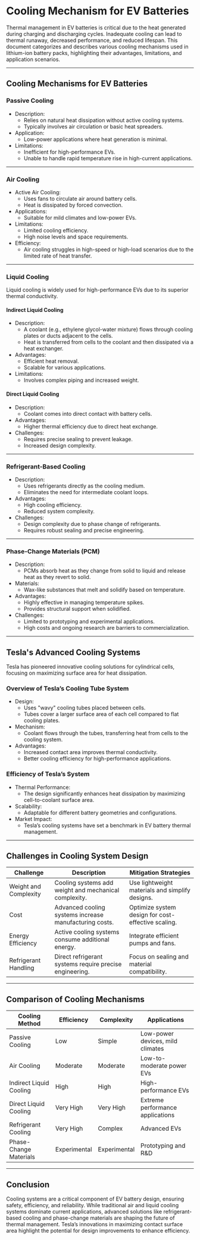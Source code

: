 # Cooling Mechanism for EV Batteries

Thermal management in EV batteries is critical due to the heat generated during charging and discharging cycles. Inadequate cooling can lead to thermal runaway, decreased performance, and reduced lifespan. This document categorizes and describes various cooling mechanisms used in lithium-ion battery packs, highlighting their advantages, limitations, and application scenarios.

---

## Cooling Mechanisms for EV Batteries

### Passive Cooling
- Description:
  - Relies on natural heat dissipation without active cooling systems.
  - Typically involves air circulation or basic heat spreaders.
- Application:
  - Low-power applications where heat generation is minimal.
- Limitations:
  - Inefficient for high-performance EVs.
  - Unable to handle rapid temperature rise in high-current applications.

---

### Air Cooling
- Active Air Cooling:
  - Uses fans to circulate air around battery cells.
  - Heat is dissipated by forced convection.
- Applications:
  - Suitable for mild climates and low-power EVs.
- Limitations:
  - Limited cooling efficiency.
  - High noise levels and space requirements.
- Efficiency:
  - Air cooling struggles in high-speed or high-load scenarios due to the limited rate of heat transfer.

---

### Liquid Cooling
Liquid cooling is widely used for high-performance EVs due to its superior thermal conductivity.

#### Indirect Liquid Cooling
- Description:
  - A coolant (e.g., ethylene glycol-water mixture) flows through cooling plates or ducts adjacent to the cells.
  - Heat is transferred from cells to the coolant and then dissipated via a heat exchanger.
- Advantages:
  - Efficient heat removal.
  - Scalable for various applications.
- Limitations:
  - Involves complex piping and increased weight.

#### Direct Liquid Cooling
- Description:
  - Coolant comes into direct contact with battery cells.
- Advantages:
  - Higher thermal efficiency due to direct heat exchange.
- Challenges:
  - Requires precise sealing to prevent leakage.
  - Increased design complexity.

---

### Refrigerant-Based Cooling
- Description:
  - Uses refrigerants directly as the cooling medium.
  - Eliminates the need for intermediate coolant loops.
- Advantages:
  - High cooling efficiency.
  - Reduced system complexity.
- Challenges:
  - Design complexity due to phase change of refrigerants.
  - Requires robust sealing and precise engineering.

---

### Phase-Change Materials (PCM)
- Description:
  - PCMs absorb heat as they change from solid to liquid and release heat as they revert to solid.
- Materials:
  - Wax-like substances that melt and solidify based on temperature.
- Advantages:
  - Highly effective in managing temperature spikes.
  - Provides structural support when solidified.
- Challenges:
  - Limited to prototyping and experimental applications.
  - High costs and ongoing research are barriers to commercialization.

---

## Tesla's Advanced Cooling Systems

Tesla has pioneered innovative cooling solutions for cylindrical cells, focusing on maximizing surface area for heat dissipation.

### Overview of Tesla’s Cooling Tube System
- Design:
  - Uses "wavy" cooling tubes placed between cells.
  - Tubes cover a larger surface area of each cell compared to flat cooling plates.
- Mechanism:
  - Coolant flows through the tubes, transferring heat from cells to the cooling system.
- Advantages:
  - Increased contact area improves thermal conductivity.
  - Better cooling efficiency for high-performance applications.

### Efficiency of Tesla’s System
- Thermal Performance:
  - The design significantly enhances heat dissipation by maximizing cell-to-coolant surface area.
- Scalability:
  - Adaptable for different battery geometries and configurations.
- Market Impact:
  - Tesla’s cooling systems have set a benchmark in EV battery thermal management.

---

## Challenges in Cooling System Design

| Challenge             | Description                                        | Mitigation Strategies                            |
|---------------------------|------------------------------------------------------|---------------------------------------------------|
| Weight and Complexity | Cooling systems add weight and mechanical complexity. | Use lightweight materials and simplify designs.   |
| Cost                  | Advanced cooling systems increase manufacturing costs.| Optimize system design for cost-effective scaling.|
| Energy Efficiency     | Active cooling systems consume additional energy.     | Integrate efficient pumps and fans.               |
| Refrigerant Handling  | Direct refrigerant systems require precise engineering.| Focus on sealing and material compatibility.      |

---

## Comparison of Cooling Mechanisms

| Cooling Method         | Efficiency          | Complexity         | Applications                  |
|----------------------------|------------------------|------------------------|-----------------------------------|
| Passive Cooling         | Low                   | Simple                 | Low-power devices, mild climates |
| Air Cooling             | Moderate              | Moderate               | Low-to-moderate power EVs        |
| Indirect Liquid Cooling | High                  | High                   | High-performance EVs             |
| Direct Liquid Cooling   | Very High             | Very High              | Extreme performance applications |
| Refrigerant Cooling     | Very High             | Complex                | Advanced EVs                     |
| Phase-Change Materials  | Experimental          | Experimental           | Prototyping and R&D              |

---

## Conclusion

Cooling systems are a critical component of EV battery design, ensuring safety, efficiency, and reliability. While traditional air and liquid cooling systems dominate current applications, advanced solutions like refrigerant-based cooling and phase-change materials are shaping the future of thermal management. Tesla’s innovations in maximizing contact surface area highlight the potential for design improvements to enhance efficiency.